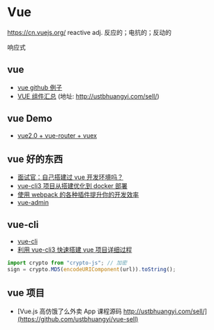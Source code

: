 # Vue

https://cn.vuejs.org/
reactive adj. 反应的；电抗的；反动的

响应式

## vue

-   [vue github 例子](https://github.com/opendigg/awesome-github-vue)
-   [VUE 组件汇总](https://juejin.im/post/5af16a2cf265da0b8636353b) (地址: http://ustbhuangyi.com/sell/)

## vue Demo

-   [vue2.0 + vue-router + vuex](https://github.com/zimplexing/vue-nReader)

## vue 好的东西

-   [面试官：自己搭建过 vue 开发环境吗？](https://juejin.im/post/5cc55c336fb9a032086dd701)
-   [vue-cli3 项目从搭建优化到 docker 部署](https://juejin.im/post/5c4a6fcd518825469414e062)
-   [使用 webpack 的各种插件提升你的开发效率](https://juejin.im/post/5c8852f95188257a323f5cee)
-   [vue-admin](https://github.com/lentoo/vue-admin)

## vue-cli

-   [vue-cli](https://cli.vuejs.org/zh/guide/deployment.html)
-   [利用 vue-cli3 快速搭建 vue 项目详细过程](https://www.jianshu.com/p/8105d6c16d80)

```js
import crypto from "crypto-js"; // 加密
sign = crypto.MD5(encodeURIComponent(url)).toString();
```

## vue 项目

-   [Vue.js 高仿饿了么外卖 App 课程源码 http://ustbhuangyi.com/sell/](https://github.com/ustbhuangyi/vue-sell)
